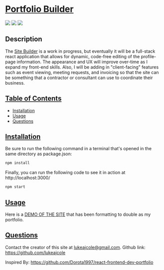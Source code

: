 
# <ins>Portfolio Builder</ins>
![](https://img.shields.io/badge/JavaScript-323330?style=for-the-badge&logo=javascript&logoColor=F7DF1E)
![](https://img.shields.io/badge/Node.js-43853D?style=for-the-badge&logo=node.js&logoColor=white)
![](https://img.shields.io/badge/Express.js-404D59?style=for-the-badge)
## Description

The [Site Builder](https://still-caverns-89239.herokuapp.com/) is a work in progress, but eventually it will be a full-stack react application that allows for dynamic, code-free editing of the profile-page information. The appearance and UX will improve over-time as I expand my front-end skills. Also, I will be adding in "client-facing" features such as event viewing, meeting requests, and invoicing so that the site can be something that a contractor or consultant can use to coordinate their business.

## <ins>Table of Contents</ins>
- [Installation](#installation)
- [Usage](#usage)
- [Questions](#questions)

## <ins>Installation</ins>

Be sure to run the following command in a terminal that's opened in the same directory as package.json:
 ```md
 npm install
 ```
Finally, you can run the following code to see it in action at http://localhost:3000/

 ```md
npm start
 ```


## <ins>Usage</ins>


Here is a [DEMO OF THE SITE](https://frozen-chamber-84417.herokuapp.com/) that has been formatting to double as my portfolio. 


## <ins>Questions</ins>
Contact the creator of this site at lukeajcole@gmail.com. Github link: https://github.com/lukeajcole



Inspired By: https://github.com/Dorota1997/react-frontend-dev-portfolio